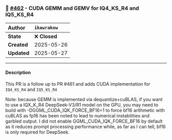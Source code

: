 ### 🔀 [#462](https://github.com/ikawrakow/ik_llama.cpp/pull/462) - CUDA GEMM and GEMV for IQ4_KS_R4 and IQ5_KS_R4

| **Author** | `ikawrakow` |
| :--- | :--- |
| **State** | ❌ **Closed** |
| **Created** | 2025-05-26 |
| **Updated** | 2025-05-27 |

---

#### Description

This PR is a follow up to PR #461 and adds CUDA implementation for `IQ4_KS_R4` and `IQ5_KS_R4`

Note: because GEMM is implemented via dequantize+cuBLAS, if you want to use a IQX_K_R4 DeepSeek-V3/R1 model on the GPU, you may need to build with -DGGML_CUDA_IQK_FORCE_BF16=1 to force bf16 arithmetic with cuBLAS as fp16 has been noted to lead to numerical instabilities and garbled output. I did not enable GGML_CUDA_IQK_FORCE_BF16 by default as it reduces prompt processing performance while, as far as I can tell, bf16 is only required for DeepSeek.